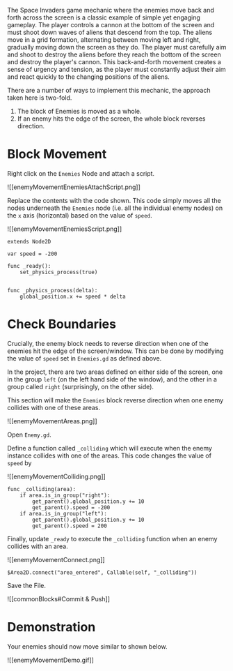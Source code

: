 The Space Invaders game mechanic where the enemies move back and forth across the screen is a classic example of simple yet engaging gameplay. The player controls a cannon at the bottom of the screen and must shoot down waves of aliens that descend from the top. The aliens move in a grid formation, alternating between moving left and right, gradually moving down the screen as they do. The player must carefully aim and shoot to destroy the aliens before they reach the bottom of the screen and destroy the player's cannon. This back-and-forth movement creates a sense of urgency and tension, as the player must constantly adjust their aim and react quickly to the changing positions of the aliens.

There are a number of ways to implement this mechanic, the approach taken here is two-fold. 
1) The block of Enemies is moved as a whole.
2) If an enemy hits the edge of the screen, the whole block reverses direction.

# Block Movement

Right click on the `Enemies` Node and attach a script.

![[enemyMovementEnemiesAttachScript.png]]

Replace the contents with the code shown. This code simply moves all the nodes underneath the `Enemies` node (i.e. all the individual enemy nodes) on the `x` axis (horizontal) based on the value of `speed`.

![[enemyMovementEnemiesScript.png]]

```
extends Node2D

var speed = -200

func _ready():
	set_physics_process(true)
	
	
func _physics_process(delta):
	global_position.x += speed * delta

```

# Check Boundaries

Crucially, the enemy block needs to reverse direction when one of the enemies hit the edge of the screen/window. This can be done by modifying the value of `speed` set in `Enemies.gd` as defined above.

In the project, there are two areas defined on either side of the screen, one in the group `left` (on the left hand side of the window), and the other in a group called `right` (surprisingly, on the other side).

This section will make the `Enemies` block reverse direction when one enemy collides with one of these areas.

![[enemyMovementAreas.png]]

Open `Enemy.gd`.


Define a function called `_colliding` which will execute when the enemy instance collides with one of the areas. This code changes the value of `speed` by 

![[enemyMovementColliding.png]]

```gdscript
func _colliding(area):
	if area.is_in_group("right"):
		get_parent().global_position.y += 10
		get_parent().speed = -200
	if area.is_in_group("left"):
		get_parent().global_position.y += 10
		get_parent().speed = 200
```

Finally, update `_ready` to execute the `_colliding` function when an enemy collides with an area.

![[enemyMovementConnect.png]]

```gdscript
$Area2D.connect("area_entered", Callable(self, "_colliding"))
```

Save the File.

![[commonBlocks#Commit & Push]]


# Demonstration

Your enemies should now move similar to shown below.

![[enemyMovementDemo.gif]]